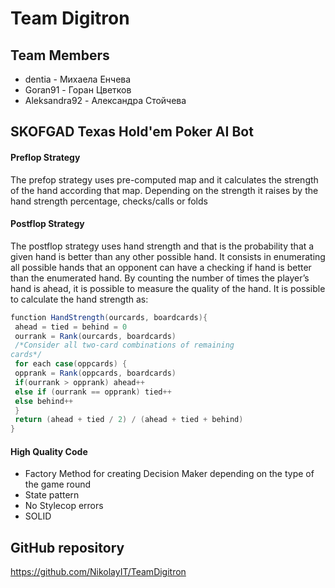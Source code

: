 # Team Digitron
## Team Members
* dentia - Михаела Енчева
* Goran91 - Горан Цветков
* Aleksandra92 - Александра Стойчева

## SKOFGAD Texas Hold'em Poker AI Bot
#### Preflop Strategy
The prefop strategy uses pre-computed map and it calculates the strength of the hand according that map. Depending on the strength it raises by the hand strength percentage, checks/calls or folds

#### Postflop Strategy
The postflop strategy uses hand strength and that is the probability that a given hand is better than any other
possible hand. It consists in enumerating all possible hands that an opponent can have
a checking if hand is better than the enumerated hand. By counting the number of
times the player’s hand is ahead, it is possible to measure the quality of the hand. It is
possible to calculate the hand strength as:
~~~c#
function HandStrength(ourcards, boardcards){
 ahead = tied = behind = 0
 ourrank = Rank(ourcards, boardcards)
 /*Consider all two-card combinations of remaining
cards*/
 for each case(oppcards) {
 opprank = Rank(oppcards, boardcards)
 if(ourrank > opprank) ahead++
 else if (ourrank == opprank) tied++
 else behind++
 }
 return (ahead + tied / 2) / (ahead + tied + behind)
}
~~~

#### High Quality Code
- Factory Method for creating Decision Maker depending on the type of the game round
- State pattern 
- No Stylecop errors
- SOLID

## GitHub repository
https://github.com/NikolayIT/TeamDigitron 




